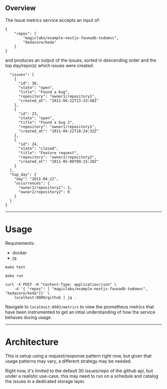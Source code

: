 

## Overview
The Issue metrics service accepts an input of:

```
{
    "repos": [
        "magiclabs/example-nextjs-faunadb-todomvc",
		"kedacore/keda"
    ]
}
```
and produces an output of the issues, sorted in descending order and the top day/repo(s) which issues were created.
```{
  "issues": [
    {
      "id": 38,
      "state": "open",
      "title": "Found a bug",
      "repository": "owner1/repository1",
      "created_at": "2011-04-22T13:33:48Z"
    },
    {
      "id": 23,
      "state": "open",
      "title": "Found a bug 2",
      "repository": "owner1/repository1",
      "created_at": "2011-04-22T18:24:32Z"
    },
    {
      "id": 24,
      "state": "closed",
      "title": "Feature request",
      "repository": "owner2/repository2",
      "created_at": "2011-05-08T09:15:20Z"
    }
  ],
  "top_day": {
    "day": "2011-04-22",
    "occurrences": {
      "owner1/repository1": 2,
      "owner2/repository2": 0
    }
  }
}
```

---
# Usage
Requirements:
- docker
- jq


```
make test

make run

curl -X POST -H "Content-Type: application/json" \
    -d '{ "repos": [ "magiclabs/example-nextjs-faunadb-todomvc", "kedacore/keda"]}' \
    localhost:8000/github | jq .
```

Navigate to `localhost:8083/metrics` to view the prometheus metrics that have been instrumented to get an intial understanding of how the service behaves during usage.

---
# Architecture
This is setup using a request/response pattern right now, but given that usage patterns may vary, a different strategy may be needed.

Right now, it's limited to the default 30 issues/repo of the github api, but under a realistic use-case, this may need to run on a schedule and catalog the issues in a dedicated storage layer.

